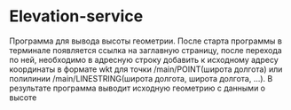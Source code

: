 # Elevation-service
Программа для вывода высоты геометрии. После старта программы в терминале появляется ссылка на заглавную страницу, после перехода по ней, необходимо в адресную строку добавить к исходному адресу координаты в формате wkt для точки /main/POINT(широта долгота) или полилинии /main/LINESTRING(широта долгота, широта долгота, ...). В результате программа выводит исходную геометрию с данными о высоте
